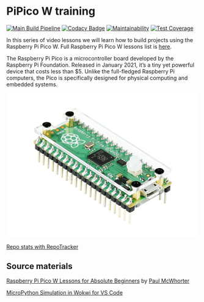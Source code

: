 # PiPico W training

[![Main Build Pipeline](https://github.com/ikostan/pico/actions/workflows/lint_test_build_pipeline.yml/badge.svg)](https://github.com/ikostan/pico/actions/workflows/lint_test_build_pipeline.yml)
[![Codacy Badge](https://app.codacy.com/project/badge/Grade/1be92dcf40834e51bced743c6f8bbec6)](https://app.codacy.com/gh/ikostan/pico/dashboard?utm_source=gh&utm_medium=referral&utm_content=&utm_campaign=Badge_grade)
[![Maintainability](https://api.codeclimate.com/v1/badges/10d3376c6ce70ffc363a/maintainability)](https://codeclimate.com/github/ikostan/pico/maintainability)
[![Test Coverage](https://api.codeclimate.com/v1/badges/10d3376c6ce70ffc363a/test_coverage)](https://codeclimate.com/github/ikostan/pico/test_coverage)

In this series of video lessons we will learn how to
build projects using the Raspberry Pi Pico W. Full Raspberry Pi Pico W
lessons list is [here](https://github.com/ikostan/pico/tree/master/lessons).

The Raspberry Pi Pico is a microcontroller board developed by the
Raspberry Pi Foundation. Released in January 2021, it’s a tiny yet
powerful device that costs less than $5. Unlike the full-fledged
Raspberry Pi computers, the Pico is specifically designed for physical
computing and embedded systems. 

![Raspberry Pi Pico W Case](https://github.com/ikostan/pico/blob/master/img/Raspberry-Pi-Pico-Case.png)

[Repo stats with RepoTracker](https://repo-tracker.com/r/gh/ikostan/pico?utm_source=github-stats)

## Source materials

[Raspberry Pi Pico W Lessons for Absolute Beginners](https://www.youtube.com/playlist?list=PLGs0VKk2DiYz8js1SJog21cDhkBqyAhC5)
by [Paul McWhorter](https://www.youtube.com/c/mcwhorpj/playlists)

[MicroPython Simulation in Wokwi for VS Code](https://github.com/ikostan/pico/tree/master/WOKWI)
